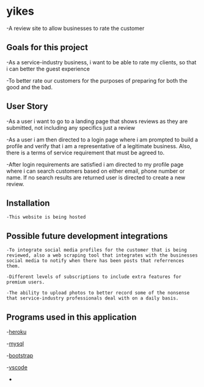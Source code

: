 # yikes

-A review site to allow businesses to rate the customer

## Goals for this project

-As a service-industry business, i want to be able to rate my clients, so that i can better the guest experience

-To better rate our customers for the purposes of preparing for both the good and the bad.

## User Story

-As a user i want to go to a landing page that shows reviews as they are submitted, not including any specifics just a review

-As a user i am then directed to a login page where i am prompted to build a profile and verify that i am a representative of a legitimate business. Also, there is a terms of service requirement that must be agreed to.

-After login requirements are satisfied i am directed to my profile page where i can search customers based on either email, phone number or name. If no search results are returned user is directed to create a new review.

## Installation

    -This website is being hosted

## Possible future development integrations

    -To integrate social media profiles for the customer that is being reviewed, also a web scraping tool that integrates with the businesses social media to notify when there has been posts that referrences them.

    -Different levels of subscriptions to include extra features for premium users.

    -The ability to upload photos to better record some of the nonsense that service-industry professionals deal with on a daily basis.

## Programs used in this application

-[heroku](https://img.shields.io/badge/Heroku-430098?style=for-the-badge&logo=heroku&logoColor=white)

-[mysql](https://img.shields.io/badge/MySQL-005C84?style=for-the-badge&logo=mysql&logoColor=white)

-[bootstrap](https://img.shields.io/badge/Bootstrap-563D7C?style=for-the-badge&logo=bootstrap&logoColor=white)

-[vscode](https://img.shields.io/badge/Visual_Studio_Code-0078D4?style=for-the-badge&logo=visual%20studio%20code&logoColor=white)

-
